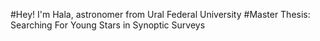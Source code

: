 #Hey! I'm Hala, astronomer from Ural Federal University
#Master Thesis: Searching For Young Stars in Synoptic Surveys
